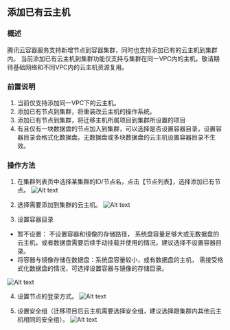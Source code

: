 ## 添加已有云主机
### 概述
腾讯云容器服务支持新增节点到容器集群，同时也支持添加已有的云主机到集群内。
当前添加已有云主机到集群功能仅支持与集群在同一VPC内的主机，敬请期待基础网络和不同VPC内的云主机资源复用。

### 前置说明
1. 当前仅支持添加同一VPC下的云主机。
2. 添加已有节点到集群，将重装改云主机的操作系统。
3. 添加已有节点到集群，将迁移主机所属项目到集群所设置的项目
4. 有且仅有一块数据盘的节点加入到集群，可以选择是否设置容器目录，设置容器目录会格式化数据盘。无数据盘或多块数据盘的云主机设置容器目录不生效。

### 操作方法
1. 在集群列表页中选择某集群的ID/节点名，点击【节点列表】，选择添加已有节点。
![Alt text](https://mc.qcloudimg.com/static/img/0cec75d91713f2b61f96dc8b6f70aa6d/Image+003.png)

2. 选择需要添加到集群的云主机。
![Alt text](https://mc.qcloudimg.com/static/img/65e0be4baeed62090ac7e5c7111b8b3d/Image+004.png)

3. 设置容器目录
 - 暂不设置： 不设置容器和镜像的存储路径， 系统盘容量足够大或无数据盘的云主机，或者数据盘需要后续手动挂载并使用的情况，建议选择不设置容器目录。
 - 将容器与镜像存储在数据盘：系统盘容量较小，或有数据盘的主机， 需接受格式化数据盘的情况，可选择设置容器与镜像的存储目录。

 ![Alt text][setContainerPath]

4. 设置节点的登录方式。
![Alt text][setNodeloginWay]

5. 设置安全组（迁移项目后云主机需要选择安全组，建议选择跟集群内其他云主机相同的安全组）。
![Alt text][setSecuritygroup]

[setContainerPath]:https://mc.qcloudimg.com/static/img/7f437c65ae9e8c53a10959fed6f29ddd/%7B18FB8D89-76D8-4672-B4EF-A903945148E8%7D.png
[setNodeloginWay]:https://mc.qcloudimg.com/static/img/3e8991428b772e966b2184e633098205/%7B8E5FA90C-15B6-4D7E-AE55-6F9F6E56BA4D%7D.png
[setSecuritygroup]:https://mc.qcloudimg.com/static/img/72aa47ac5f7279e504734c3f6b8dbdca/%7B10AFD61B-2411-4E39-AE08-55342117011C%7D.png
